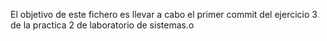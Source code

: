 El objetivo de este fichero es llevar a cabo el primer commit del ejercicio 3
de la practica 2 de laboratorio de sistemas.o
